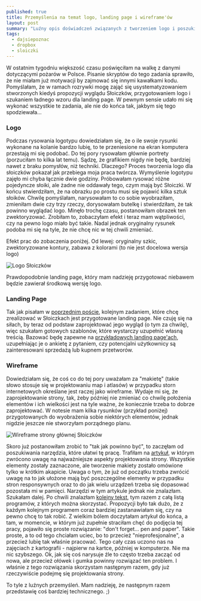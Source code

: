 ```yaml
---
published: true
title: Przemyślenia na temat logo, landing page i wireframe'ów
layout: post
summary: "Luźny opis doświadczeń związanych z tworzeniem logo i poszukiwaniem najlepszego rozwiązania do przygotowania poprawnej makiety strony internetowej. Post raczej nietechniczny i emocjonalny."
tags: 
  - dajsiepoznac
  - dropbox
  - sloiczki
---
```


W ostatnim tygodniu większość czasu poświęciłam na walkę z danymi dotyczącymi pożarów w Polsce. Pisanie skryptów do tego zadania sprawiło, że nie miałam już motywacji by zajmować się innymi kawałkami kodu. Pomyślałam, że w ramach rozrywki mogę zająć się usystematyzowaniem stworzonych kiedyś propozycji wyglądu Słoiczków, przygotowaniem logo i szukaniem ładnego wzoru dla landing page. W pewnym sensie udało mi się wykonać wszystkie te zadania, ale nie do końca tak, jakbym się tego spodziewała... 

<h3>Logo</h3>

Podczas rysowania logotypu dowiedziałam się, że o ile swoje rysunki wykonane na kolanie bardzo lubię, to te przeniesione na ekran komputera przestają mi się podobać. Do tej pory rysowałam głównie portrety (porzuciłam to kilka lat temu). Sądzę, że grafikiem nigdy nie będę, bardziej nawet z braku pomysłów, niż techniki. Dlaczego? Proces tworzenia logo dla słoiczków pokazał jak przebiega moja praca twórcza. Wymyślenie logotypu zajęło mi chyba łącznie dwie godziny. Próbowałam rysować różne pojedyncze słoiki, ale żadne nie oddawały tego, czym mają być Słoiczki. W końcu stwierdziłam, że na obrazku po prostu musi się pojawić kilka sztuk słoików. Chwilę pomyślałam, narysowałam to co sobie wyobraziłam, zmieniłam dwie czy trzy rzeczy, dorysowałam butelkę i stwierdziłam, że tak powinno wyglądać logo. Minęło trochę czasu, postanowiłam obrazek ten zwektoryzować. Zrobiłam to, zobaczyłam efekt i teraz mam wątpliwości, czy na pewno logo miało być takie. Nadal jednak oryginalny rysunek podoba mi się na tyle, że nie chcę nic w tej chwili zmieniać. 

Efekt prac do zobaczenia poniżej. 
Od lewej: oryginalny szkic, zwektoryzowane kontury, zabawa z kolorami (to nie jest docelowa wersja logo)

<img class="ctr" src="https://dl.dropboxusercontent.com/s/de134ke6yux0e70/sloiczki_logo.jpg" alt="Logo Słoiczków">

Prawdopodobnie landing page, który mam nadzieję przygotować niebawem będzie zawierał środkową wersję logo.


<h3>Landing Page</h3>

Tak jak pisałam w [poprzednim poście](http://pumiko.pl/2016/03/02/hostowanie-grafiki-z-dropboxa.html), kolejnym zadaniem, które chcę zrealizować w Słoiczkach jest przygotowane landing page. Nie czuję się na siłach, by teraz od podstaw zaprojektować jego wygląd (o tym za chwilę), więc szukałam gotowych szablonów, które wystarczy uzupełnić własną treścią. Bazować będę zapewne na [przykładowych landing page'ach](http://startbootstrap.com/template-categories/landing-pages/), uzupełniając je o ankietę z pytaniem, czy potencjalni użytkownicy są zainteresowani sprzedażą lub kupnem przetworów.


<h3>Wireframe</h3>

Dowiedziałam się, że coś co do tej pory uważałam za "makietę" (takie słowo stosuje się w projektowaniu map i atlasów) w przypadku storn internetowych określane jest raczej jako wireframe. Wydaje mi się, że zaprojektowanie strony, tak, żeby później nie zmieniać co chwilę położenia elementów i ich wielkości jest na tyle ważne, że koniecznie trzeba to dobrze zaprojektować. W notesie mam kilka rysunków (przykład poniżej) przygotowanych do wyobrażenia sobie niektórych elementów, jednak nigdzie jeszcze nie stworzyłam porządnego planu.

<img class="ctr" src="https://dl.dropboxusercontent.com/s/71hh06zyweaoljx/wireframe.jpg" alt="Wireframe strony głównej Słoiczków">

Skoro już postanowiłam zrobić to "tak jak powinno być", to zaczęłam od poszukiwania narzędzia, które ułatwi tę pracę. Trafiłam na [artykuł](https://www.electricstudio.co.uk/2012/09/plan-your-new-website/), w którym zwrócono uwagę na najważniejsze aspekty projektowania strony. Wszystkie elementy zostały zaznaczone, ale tworzenie makiety zostało omówione tylko w krótkim akapicie. Uwaga o tym, że już od początku trzeba zwrócić uwagę na to jak ułożone mają być poszczególne elementy w przypadku stron responsywnych oraz to do jak wielu urządzeń trzeba się dopasować pozostała mi w pamięci. Narzędzi w tym artykule jednak nie znalazłam. Szukałam dalej. Po chwili znalazłam [kolejny tekst](http://www.creativebloq.com/wireframes/top-wireframing-tools-11121302), tym razem z całą listą programów, z których można skorzystać. Propozycji było tak dużo, że z każdym kolejnym programem coraz bardziej zastanawiałam się, czy na pewno chcę to tak robić. Z wielkim bólem doczytałam artykuł do końca, a tam, w momencie, w którym już zupełnie straciłam chęć do podjęcia tej pracy, pojawiło się proste rozwiązanie: "don't forget... pen and paper". Takie proste, a to od tego chciałam uciec, bo to przecież "nieprofesjonalne", a przecież lubię tak właśnie pracować. Tego cały czas uczono nas na zajęciach z kartografii - najpierw na kartce, później w komputerze. Nie ma nic szybszego. Ok, jak się coś narysuje źle to często trzeba zacząć od nowa, ale przecież ołówek i gumka powinny rozwiązać ten problem. I właśnie z tego rozwiązania skorzystam następnym razem, gdy już rzeczywiście podejmę się projektowania strony.

To tyle z luźnych przemyśleń. Mam nadzieję, że następnym razem przedstawię coś bardziej technicznego. ;)
